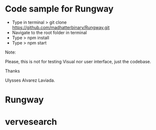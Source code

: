 # Code sample for Rungway

- Type in terminal > git clone https://github.com/madhatterbinary/Rungway.git
- Navigate to the root folder in terminal
- Type > npm install 
- Type > npm start

Note:

Please, this is not for testing Visual nor user interface, just the codebase.

Thanks

Ulysses Alvarez Laviada.
# Rungway
# vervesearch

